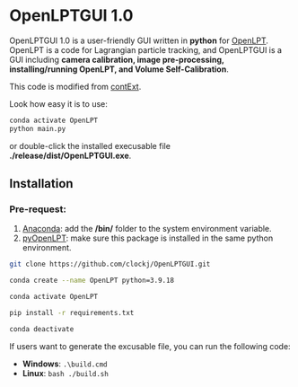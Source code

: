 # OpenLPTGUI 1.0

OpenLPTGUI 1.0 is a user-friendly GUI written in **python** for [OpenLPT](https://github.com/clockj/OpenLPT.git). OpenLPT is a code for Lagrangian particle tracking, and OpenLPTGUI is a GUI including **camera calibration, image pre-processing, installing/running OpenLPT, and Volume Self-Calibration**. 

This code is modified from [contExt](https://github.com/RafaelCasamaximo/contExt.git).

Look how easy it is to use:
```bash 
conda activate OpenLPT
python main.py
```
or double-click the installed execusable file **./release/dist/OpenLPTGUI.exe**.


## Installation
### Pre-request: 
1. [Anaconda](https://www.anaconda.com/): add the **/bin/** folder to the system environment variable.
2. [pyOpenLPT](https://github.com/clockj/OpenLPT.git): make sure this package is installed in the same python environment.

```bash
git clone https://github.com/clockj/OpenLPTGUI.git

conda create --name OpenLPT python=3.9.18

conda activate OpenLPT

pip install -r requirements.txt

conda deactivate
```

If users want to generate the excusable file, you can run the following code:
- **Windows**: `.\build.cmd`
- **Linux**: `bash ./build.sh`
